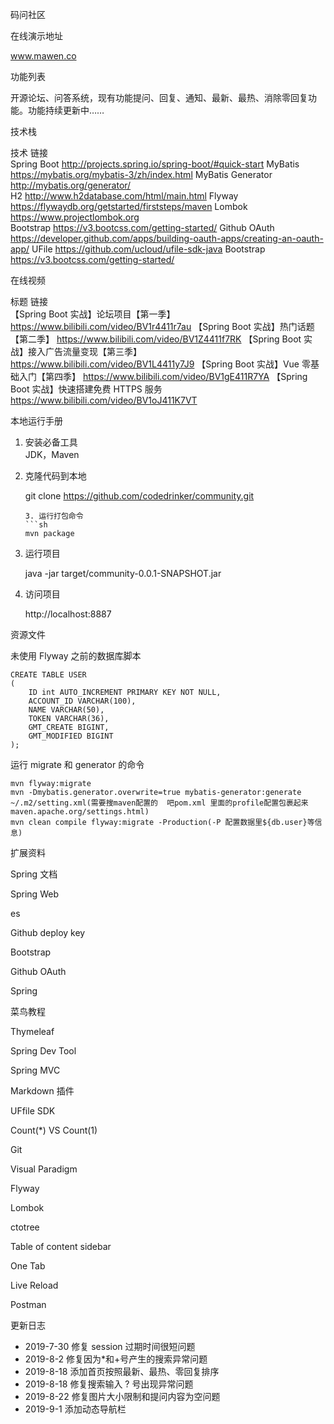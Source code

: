 码问社区

在线演示地址

www.mawen.co



功能列表

开源论坛、问答系统，现有功能提问、回复、通知、最新、最热、消除零回复功能。功能持续更新中…… 

技术栈

  技术               	链接                                      
  Spring Boot      	http://projects.spring.io/spring-boot/#quick-start
  MyBatis          	https://mybatis.org/mybatis-3/zh/index.html
  MyBatis Generator	http://mybatis.org/generator/           
  H2               	http://www.h2database.com/html/main.html
  Flyway           	https://flywaydb.org/getstarted/firststeps/maven
  Lombok           	https://www.projectlombok.org           
  Bootstrap        	https://v3.bootcss.com/getting-started/ 
  Github OAuth     	https://developer.github.com/apps/building-oauth-apps/creating-an-oauth-app/
  UFile            	https://github.com/ucloud/ufile-sdk-java
  Bootstrap        	https://v3.bootcss.com/getting-started/ 

在线视频

  标题                             	链接                                      
  【Spring Boot 实战】论坛项目【第一季】      	https://www.bilibili.com/video/BV1r4411r7au
  【Spring Boot 实战】热门话题【第二季】      	https://www.bilibili.com/video/BV1Z4411f7RK
  【Spring Boot 实战】接入广告流量变现【第三季】  	https://www.bilibili.com/video/BV1L4411y7J9
  【Spring Boot 实战】Vue 零基础入门【第四季】 	https://www.bilibili.com/video/BV1gE411R7YA
  【Spring Boot 实战】快速搭建免费 HTTPS 服务	https://www.bilibili.com/video/BV1oJ411K7VT

本地运行手册

1. 安装必备工具  
   JDK，Maven
2. 克隆代码到本地

    git clone https://github.com/codedrinker/community.git
    ````
    3. 运行打包命令
    ```sh
    mvn package

1. 运行项目  

    java -jar target/community-0.0.1-SNAPSHOT.jar

1. 访问项目

    http://localhost:8887

资源文件

未使用 Flyway 之前的数据库脚本

    CREATE TABLE USER
    (
        ID int AUTO_INCREMENT PRIMARY KEY NOT NULL,
        ACCOUNT_ID VARCHAR(100),
        NAME VARCHAR(50),
        TOKEN VARCHAR(36),
        GMT_CREATE BIGINT,
        GMT_MODIFIED BIGINT
    );

运行 migrate 和 generator 的命令

    mvn flyway:migrate
    mvn -Dmybatis.generator.overwrite=true mybatis-generator:generate
    ~/.m2/setting.xml(需要搜maven配置的  吧pom.xml 里面的profile配置包裹起来 maven.apache.org/settings.html)
    mvn clean compile flyway:migrate -Production(-P 配置数据里${db.user}等信息)
扩展资料

Spring 文档    

Spring Web   

es    

Github deploy key    

Bootstrap    

Github OAuth    

Spring    

菜鸟教程    

Thymeleaf    

Spring Dev Tool  

Spring MVC  

Markdown 插件   

UFfile SDK  

Count(*) VS Count(1)  

Git   

Visual Paradigm    

Flyway  

Lombok    

ctotree   

Table of content sidebar    

One Tab    

Live Reload  

Postman

更新日志

- 2019-7-30 修复 session 过期时间很短问题   
- 2019-8-2 修复因为*和+号产生的搜索异常问题  
- 2019-8-18 添加首页按照最新、最热、零回复排序  
- 2019-8-18 修复搜索输入 ? 号出现异常问题
- 2019-8-22 修复图片大小限制和提问内容为空问题
- 2019-9-1 添加动态导航栏
